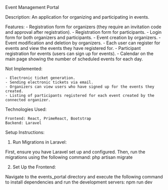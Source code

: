 Event Management Portal

Description:
An application for organizing and participating in events.

Features:
    - Registration form for organizers (they require an invitation code and approval after registration).
    - Registration form for participants.
    - Login form for both organizers and participants.
    - Event creation by organizers.
    - Event modification and deletion by organizers.
    - Each user can register for events and view the events they have registered for.
    - Participant registration for events (users can sign up for events).
    - Calendar on the main page showing the number of scheduled events for each day.

Not Implemented:

    - Electronic ticket generation.
    - Sending electronic tickets via email.
    - Organizers can view users who have signed up for the events they created.
	- Listing of participants registered for each event created by the connected organizer.

Technologies Used:

    Frontend: React, PrimeReact, Bootstrap
    Backend: Laravel

Setup Instructions:

1. Run Migrations in Laravel:

First, ensure you have Laravel set up and configured. Then, run the migrations using the following command:
	php artisan migrate

2. Set Up the Frontend:

Navigate to the events_portal directory and execute the following command to install dependencies and run the development servers:
	npm run dev
